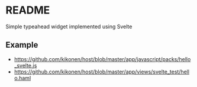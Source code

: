 # README

Simple typeahead widget implemented using Svelte


## Example

- https://github.com/kikonen/host/blob/master/app/javascript/packs/hello_svelte.js
- https://github.com/kikonen/host/blob/master/app/views/svelte_test/hello.haml
